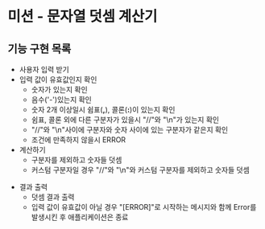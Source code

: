 # **미션 - 문자열 덧셈 계산기**

## **기능 구현 목록**

+ 사용자 입력 받기
+ 입력 값이 유효값인지 확인
    + 숫자가 있는지 확인
    + 음수('-')있는지 확인
    + 숫자 2개 이상일시 쉼표(**,**), 콜론(**:**)이 있는지 확인
    + 쉼표, 콜론 외에 다른 구분자가 있을시 "//"와 "\n"가 있는지 확인
    + "//"와 "\n"사이에 구분자와 숫자 사이에 있는 구분자가 같은지 확인
    + 조건에 만족하지 않을시 ERROR
+ 계산하기
    + 구분자를 제외하고 숫자들 덧셈
    + 커스텀 구분자일 경우 "//"와 "\n"와 커스텀 구분자를 제외하고 숫자들 덧셈
* 결과 출력
    + 덧셈 결과 출력
    + 입력 값이 유효값이 아닐 경우 "[ERROR]"로 시작하는 메시지와 함께 Error를 발생시킨 후 애플리케이션은 종료